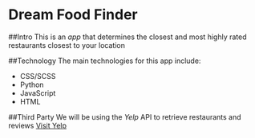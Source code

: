 # Dream Food Finder

##Intro
This is an _app_ that determines the closest and most highly rated restaurants closest to your location

##Technology
The main technologies for this app include:
* CSS/SCSS
* Python
* JavaScript
* HTML


##Third Party
We will be using the _Yelp_ API to retrieve restaurants and reviews
[Visit Yelp](www.yelp.com)
